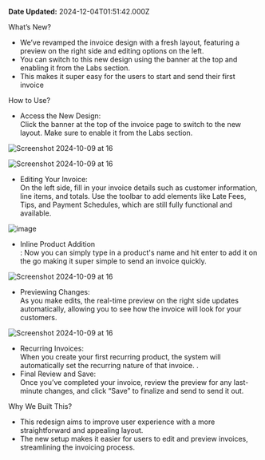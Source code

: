 **Date Updated:** 2024-12-04T01:51:42.000Z
  
  
What’s New?

* We’ve revamped the invoice design with a fresh layout, featuring a preview on the right side and editing options on the left.
* You can switch to this new design using the banner at the top and enabling it from the Labs section.
* This makes it super easy for the users to start and send their first invoice

How to Use?

* Access the New Design:  
Click the banner at the top of the invoice page to switch to the new layout. Make sure to enable it from the Labs section.

![Screenshot 2024-10-09 at 16](https://s3.amazonaws.com/cdn.freshdesk.com/data/helpdesk/attachments/production/155035132548/original/_GwBk9q9dU08FOmWA9g68yCgmW1maXjEAA.jpeg?1729544351)

![Screenshot 2024-10-09 at 16](https://s3.amazonaws.com/cdn.freshdesk.com/data/helpdesk/attachments/production/155035132547/original/XwLD87_lzi__QIdIqZIpPHXpPDeOdhYlUA.jpeg?1729544351)

* Editing Your Invoice:  
On the left side, fill in your invoice details such as customer information, line items, and totals. Use the toolbar to add elements like Late Fees, Tips, and Payment Schedules, which are still fully functional and available.

![image](https://s3.amazonaws.com/cdn.freshdesk.com/data/helpdesk/attachments/production/155035132549/original/dZlv5mKI34BgYSSiazQqyDqAIrmPZ9rOmw.jpeg?1729544351)

* Inline Product Addition  
: Now you can simply type in a product's name and hit enter to add it on the go making it super simple to send an invoice quickly.

  
![Screenshot 2024-10-09 at 16](https://s3.amazonaws.com/cdn.freshdesk.com/data/helpdesk/attachments/production/155035132544/original/C--q45ah2XDwRQhUVMdQQAtBBhUx8VxSow.png?1729544350)

* Previewing Changes:  
As you make edits, the real-time preview on the right side updates automatically, allowing you to see how the invoice will look for your customers.

![Screenshot 2024-10-09 at 16](https://s3.amazonaws.com/cdn.freshdesk.com/data/helpdesk/attachments/production/155035132545/original/yjM4mo49ds1TJ0282VH2L9FSRbxC0H7jTA.jpeg?1729544350)

* Recurring Invoices:  
 When you create your first recurring product, the system will automatically set the recurring nature of that invoice. .
* Final Review and Save:  
 Once you’ve completed your invoice, review the preview for any last-minute changes, and click “Save” to finalize and send to send it out.

Why We Built This?

* This redesign aims to improve user experience with a more straightforward and appealing layout.
* The new setup makes it easier for users to edit and preview invoices, streamlining the invoicing process.